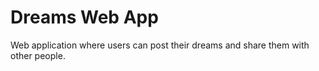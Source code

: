 # Dreams Web App

Web application where users can post their dreams and share them with other people.
